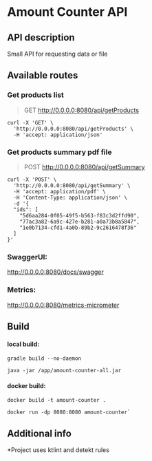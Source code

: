# Amount Counter API

## API description

Small API for requesting data or file

## Available routes

### Get products list

> GET http://0.0.0.0:8080/api/getProducts

```shell
curl -X 'GET' \
  'http://0.0.0.0:8080/api/getProducts' \
  -H 'accept: application/json'
```

### Get products summary pdf file

> POST http://0.0.0.0:8080/api/getSummary

```shell
curl -X 'POST' \
  'http://0.0.0.0:8080/api/getSummary' \
  -H 'accept: application/pdf' \
  -H 'Content-Type: application/json' \
  -d '{
  "ids": [
    "5d6aa284-0f05-49f5-b563-f83c3d2ffd90",
    "77ac3a82-6a9c-427e-b281-a0a73b8a5847",
    "1e0b7134-cfd1-4a0b-89b2-9c2616478f36"
  ]
}'
```

### SwaggerUI:

<http://0.0.0.0:8080/docs/swagger>

### Metrics:

<http://0.0.0.0:8080/metrics-micrometer>

## Build

#### local build:

```shell
gradle build --no-daemon
```

```shell
java -jar /app/amount-counter-all.jar
```

#### docker build:

```shell
docker build -t amount-counter .
```

```shell
docker run -dp 8080:8080 amount-counter`
```

## Additional info

*Project uses ktlint and detekt rules


